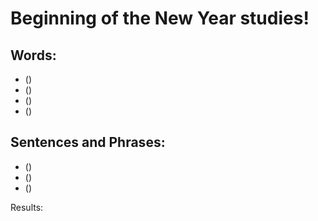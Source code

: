# Beginning of the New Year studies! 


## Words:
* ()
* ()
* () 
* ()


## Sentences and Phrases:
* ()
* ()
* () 


Results:
